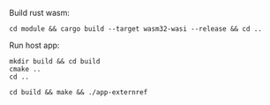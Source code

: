 Build rust wasm:

```
cd module && cargo build --target wasm32-wasi --release && cd ..
```

Run host app:

```
mkdir build && cd build
cmake ..
cd ..

cd build && make && ./app-externref
```